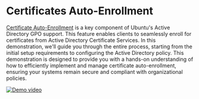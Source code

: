 # Certificates Auto-Enrollment

[Certificate Auto-Enrollment](/explanation/certificates.md) is a key component of Ubuntu's Active Directory GPO support. This feature enables clients to seamlessly enroll for certificates from Active Directory Certificate Services. In this demonstration, we'll guide you through the entire process, starting from the initial setup requirements to configuring the Active Directory policy. This demonstration is designed to provide you with a hands-on understanding of how to efficiently implement and manage certificate auto-enrollment, ensuring your systems remain secure and compliant with organizational policies.

[![Demo video](https://img.youtube.com/vi/RwVU7v0sEVY/hqdefault.jpg)](https://www.youtube.com/embed/RwVU7v0sEVY)

